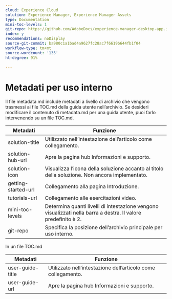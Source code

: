 ```yaml
---
cloud: Experience Cloud
solution: Experience Manager, Experience Manager Assets
type: Documentation
mini-toc-levels: 1
git-repo: https://github.com/AdobeDocs/experience-manager-desktop-app.it-IT
index: y
recommendations: noDisplay
source-git-commit: ba980c1a1bad4a9627fc28ac7f6619b644fb1f04
workflow-type: tm+mt
source-wordcount: '135'
ht-degree: 91%

---
```



# Metadati per uso interno

Il file metadata.md include metadati a livello di archivio che vengono trasmessi ai file TOC.md della guida utente nell’archivio. Se desideri modificare il contenuto di metadata.md per una guida utente, puoi farlo intervenendo su un file TOC.md.

| Metadati | Funzione |
|--- |--- |
| solution-title | Utilizzato nell’intestazione dell’articolo come collegamento. |
| solution-hub-url | Apre la pagina hub Informazioni e supporto. |
| solution-icon | Visualizza l’icona della soluzione accanto al titolo della soluzione. Non ancora implementato. |
| getting-started-url | Collegamento alla pagina Introduzione. |
| tutorials-url | Collegamento alle esercitazioni video. |
| mini-toc-levels | Determina quanti livelli di intestazione vengono visualizzati nella barra a destra. Il valore predefinito è 2. |
| git-repo | Specifica la posizione dell’archivio principale per uso interno. |

In un file TOC.md

| Metadati | Funzione |
|--- |--- |
| user-guide-title | Utilizzato nell’intestazione dell’articolo come collegamento. |
| user-guide-url | Apre la pagina hub Informazioni e supporto. |
